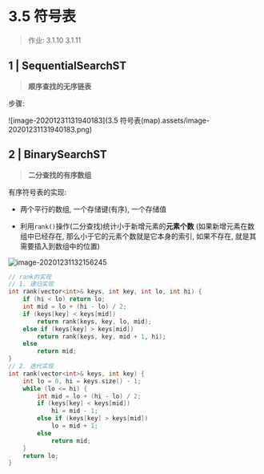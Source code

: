 # 3.5 符号表

> 作业: 3.1.10 3.1.11 

## 1 | SequentialSearchST

> **顺序查找的无序链表**

步骤: 

![image-20201231131940183](3.5 符号表(map).assets/image-20201231131940183.png)

## 2 | BinarySearchST

> **二分查找的有序数组**

有序符号表的实现:

- 两个平行的数组, 一个存储键(有序), 一个存储值

- 利用`rank()`操作(二分查找)统计小于新增元素的**元素个数** (如果新增元素在数组中已经存在, 那么小于它的元素个数就是它本身的索引, 如果不存在, 就是其需要插入到数组中的位置)

![image-20201231132156245](https://youpai.roccoshi.top/img/20201231132156.png)

```cpp
// rank的实现
// 1. 递归实现
int rank(vector<int>& keys, int key, int lo, int hi) {
    if (hi < lo) return lo;
    int mid = lo + (hi - lo) / 2;
    if (keys[key] < keys[mid]) 
        return rank(keys, key, lo, mid);
    else if (keys[key] > keys[mid])
        return rank(keys, key, mid + 1, hi);
    else 
        return mid;
}
// 2. 迭代实现
int rank(vector<int>& keys, int key) {
    int lo = 0, hi = keys.size() - 1;
    while (lo <= hi) {
        int mid = lo + (hi - lo) / 2;
        if (keys[key] < keys[mid])
            hi = mid - 1;
        else if (keys[key] > keys[mid])
            lo = mid + 1;
        else 
            return mid;
    }
    return lo;
}
```

